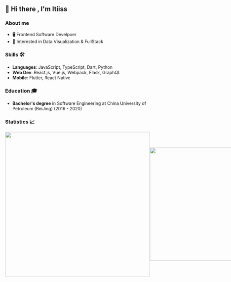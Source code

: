 ## 👋 Hi there , I'm Itiiss
### About me

- 🖥 Frontend Software Develpoer
- 🤔 Interested in Data Visualization & FullStack

### Skills 🛠️
- **Languages**: JavaScript, TypeScript, Dart, Python
- **Web Dev**: React.js, Vue.js, Webpack, Flask, GraphQL
- **Mobile**: Flutter, React Native

### Education 🎓
- **Bachelor's degree** in Software Engineering at China University of Petroleum (BeiJing) (2016 - 2020)

### Statistics 📈

<div style="
    display: flex;align-items: center;flex: 1 1 0;"
    class="d-flex align-center"
>
<a >
  <img align="center" width="469px" src="https://github-readme-stats.vercel.app/api?username=itiiss&count_private=true&show_icons=true" />
</a>
<a href="https://leetcode-cn.com/u/zaregoto/" >
  <img align="center" width="366px" src="https://stats.justsong.cn/api/leetcode?username=zaregoto&cn=true" />
</a>
</div>

